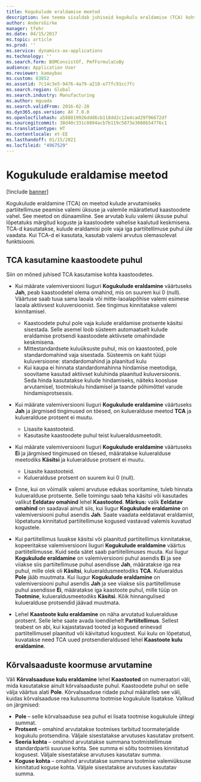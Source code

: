 ```yaml
---
title: Kogukulude eraldamise meetod
description: See teema sisaldab juhiseid kogukulu eraldamise (TCA) kohta. TCA on meetod kulude arvutamiseks partiitellimuse peamise valemi üksuse ja valemile määratletud kaastoodete vahel.
author: AndersGirke
manager: tfehr
ms.date: 04/15/2017
ms.topic: article
ms.prod: ''
ms.service: dynamics-ax-applications
ms.technology: ''
ms.search.form: BOMConsistOf, PmfFormulaCoBy
audience: Application User
ms.reviewer: kamaybac
ms.custom: 83852
ms.assetid: 7c14c3e5-9476-4a79-a210-e77fc91cc7fc
ms.search.region: Global
ms.search.industry: Manufacturing
ms.author: mguada
ms.search.validFrom: 2016-02-28
ms.dyn365.ops.version: AX 7.0.0
ms.openlocfilehash: a588819926ddd6cb118dd2c12e4cad29f96672df
ms.sourcegitcommit: 38d40c331c8894acb7b119c5073e3088b54776c1
ms.translationtype: HT
ms.contentlocale: et-EE
ms.lasthandoff: 01/15/2021
ms.locfileid: "4967529"
---
```

# <a name="total-cost-allocation-method"></a>Kogukulude eraldamise meetod

[!include [banner](../includes/banner.md)]

Kogukulude eraldamine (TCA) on meetod kulude arvutamiseks partiitellimuse peamise valemi üksuse ja valemile määratletud kaastoodete vahel. See meetod on dünaamiline. See arvutab kulu valemi üksuse puhul lõpetatuks märgitud koguste ja kaastoodete vahelise kaalutud keskmisena. TCA-d kasutatakse, kulude eraldamisi pole vaja iga partiitellimuse puhul üle vaadata. Kui TCA-d ei kasutata, kasutab valemi arvutus olemasolevat funktsiooni.

## <a name="using-tca-for-coproducts"></a>TCA kasutamine kaastoodete puhul
Siin on mõned juhised TCA kasutamise kohta kaastoodetes.

-   Kui määrate valemiversiooni liuguri **Kogukulude eraldamine** väärtuseks **Jah**, peab kaastoodetel olema omahind, mis on suurem kui 0 (null). Väärtuse saab tuua sama laoala või mitte-laoalapõhise valemi esimese laoala aktiivsest kuluversioonist. See tingimus kinnitatakse valemi kinnitamisel.

    -   Kaastoodete puhul pole vaja kulude eraldamise protsente käsitsi sisestada. Selle asemel loob süsteem automaatselt kulude eraldamise protsendi kaastoodete aktiivsete omahindade keskmisena. 
    -   Mittestandardsete kuluüksuste puhul, mis on kaastooted, pole standardomahind vaja sisestada. Süsteemis on kaht tüüpi kuluversioone: standardomahind ja plaanitud kulu 
    -   Kui kaupa ei hinnata standardomahinna hindamise meetodiga, soovitame kasutad aktiivset kuluhinda plaanitud kuluversioonis. Seda hinda kasutatakse kulude hindamiseks, näiteks koosluse arvutamisel, tootmiskulu hindamisel ja taande põhimõttel varude hindamisprotsessis. 

-   Kui määrate valemiversiooni liuguri **Kogukulude eraldamine** väärtuseks **Jah** ja järgmised tingimused on tõesed, on kulueralduse meetod **TCA** ja kulueralduse protsent ei muutu.
    -   Lisasite kaastooteid.
    -   Kasutasite kaastoodete puhul teist kulueraldusmeetodit.
-   Kui määrate valemiversiooni liuguri **Kogukulude eraldamine** väärtuseks **Ei** ja järgmised tingimused on tõesed, määratakse kulueralduse meetodiks **Käsitsi** ja kulueralduse protsent ei muutu.
    -   Lisasite kaastooteid.
    -   Kulueralduse protsent on suurem kui 0 (null).
-   Enne, kui on võimalik valemi arvutuse edukas sooritamine, tuleb hinnata kulueralduse protsente. Selle toimingu saab teha käsitsi või kasutades valikut **Eeldatav omahind** lehel **Kaastooted**. **Märkus:** valik **Eeldatav omahind** on saadaval ainult siis, kui liugur **Kogukulude eraldamine** on valemiversiooni puhul asendis **Jah**. Saate vaadata eeldatavat eraldamist, lõpetatuna kinnitatud partiitellimuse kogused vastavad valemis kuvatud kogustele.
-   Kui partiitellimus luuakse käsitsi või plaanitud partiitellimus kinnitatakse, kopeeritakse valemiversiooni liuguri **Kogukulude eraldamine** väärtus partiitellimusse. Kuid seda sätet saab partiitellimuses muuta. Kui liugur **Kogukulude eraldamine** on valemiversiooni puhul asendis **Ei** ja see viiakse siis partiitellimuse puhul asendisse **Jah**, määratakse iga rea puhul, mille olek oli **Käsitsi**, kulueraldusmeetodiks **TCA**. Kulueraldus **Pole** jääb muutmata. Kui liugur **Kogukulude eraldamine** on valemiversiooni puhul asendis **Jah** ja see viiakse siis partiitellimuse puhul asendisse **Ei**, määratakse iga kaastoote puhul, mille tüüp on **Tootmine**, kulueraldusmeetodiks **Käsitsi**. Kõik hinnangulised kulueralduse protsendid jäävad muutmata.
-   Lehel **Kaastoote kulu eraldamine** on näha arvutatud kulueralduse protsent. Selle lehe saate avada loendilehelt **Partiitellimus**. Sellest teabest on abi, kui kajastatavad tooted ja kogused erinevad partiitellimusel plaanitud või käivitatud kogustest. Kui kulu on lõpetatud, kuvatakse need TCA uued protsendieraldused lehel **Kaastoote kulu eraldamine**.

## <a name="calculating-the-burden-for-byproducts"></a>Kõrvalsaaduste koormuse arvutamine
Väli **Kõrvalsaaduse kulu eraldamine** lehel **Kaastooted** on numeraatori väli, mida kasutatakse ainult kõrvalsaaduste puhul. Kaastoodete puhul on selle välja väärtus alati **Pole**. Kõrvalsaaduse ridade puhul määratleb see väli, kuidas kõrvalsaaduse rea kulusumma tootmise kogukulule lisatakse. Valikud on järgmised:

-   **Pole** – selle kõrvalsaaduse sea puhul ei lisata tootmise kogukulule ühtegi summat.
-   **Protsent** – omahind arvutatakse tootmises tarbitud toormaterjalide kogukulu protsendina. Väljale sisestatakse arvutuses kasutatav protsent.
-   **Seeria kohta** – omahind arvutatakse summana tootmistellimuse standardpartii suuruse kohta. See summa ei sõltu tootmises kinnitatud kogusest. Väljale sisestatakse arvutuses kasutatav summa.
-   **Koguse kohta** – omahind arvutatakse summana tootmise valemiüksuse kinnitatud koguse kohta. Väljale sisestatakse arvutuses kasutatav summa.




